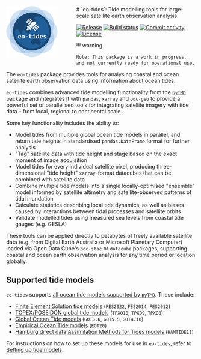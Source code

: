 <img style="float: left; margin: 0 50px 0 0;" src="assets/eo-tides-logo-256.png" width="136">
# `eo-tides`: Tide modelling tools for large-scale satellite earth observation analysis

[![Release](https://img.shields.io/github/v/release/GeoscienceAustralia/eo-tides)](https://img.shields.io/github/v/release/GeoscienceAustralia/eo-tides)
[![Build status](https://img.shields.io/github/actions/workflow/status/GeoscienceAustralia/eo-tides/main.yml?branch=main)](https://github.com/GeoscienceAustralia/eo-tides/actions/workflows/main.yml?query=branch%3Amain)
[![Commit activity](https://img.shields.io/github/commit-activity/m/GeoscienceAustralia/eo-tides)](https://img.shields.io/github/commit-activity/m/GeoscienceAustralia/eo-tides)
[![License](https://img.shields.io/github/license/GeoscienceAustralia/eo-tides)](https://img.shields.io/github/license/GeoscienceAustralia/eo-tides)

!!! warning

    Note: This package is a work in progress, and not currently ready for operational use.

The `eo-tides` package provides tools for analysing coastal and ocean satellite earth observation data using information about ocean tides.

`eo-tides` combines advanced tide modelling functionality from the [`pyTMD`](https://pytmd.readthedocs.io/en/latest/) package and integrates it with `pandas`, `xarray` and `odc-geo` to provide a powerful set of parallelised tools for integrating satellite imagery with tide data – from local, regional to continental scale.

Some key functionality includes the ability to:

- Model tides from multiple global ocean tide models in parallel, and return tide heights in standardised `pandas.DataFrame` format for further analysis
- "Tag" satellite data with tide height and stage based on the exact moment of image acquisition
- Model tides for every individual satellite pixel, producing three-dimensional "tide height" `xarray`-format datacubes that can be combined with satellite data
- Combine multiple tide models into a single locally-optimised "ensemble" model informed by satellite altimetry and satellite-observed patterns of tidal inundation
- Calculate statistics describing local tide dynamics, as well as biases caused by interactions between tidal processes and satellite orbits
- Validate modelled tides using measured sea levels from coastal tide gauges (e.g. GESLA)

These tools can be applied directly to petabytes of freely available satellite data (e.g. from Digital Earth Australia or Microsoft Planetary Computer) loaded via Open Data Cube's `odc-stac` or `datacube` packages, supporting coastal and ocean earth observation analysis for any time period or location globally.

## Supported tide models

`eo-tides` supports [all ocean tide models supported by `pyTMD`](https://pytmd.readthedocs.io/en/latest/getting_started/Getting-Started.html#model-database). These include:

- [Finite Element Solution tide models](https://doi.org/10.5194/os-2020-96) (`FES2022`, `FES2014`, `FES2012`)
- [TOPEX/POSEIDON global tide models](https://www.tpxo.net/global) (`TPXO10`, `TPXO9`, `TPXO8`)
- [Global Ocean Tide models](https://doi.org/10.1002/2016RG000546) (`GOT5.6`, `GOT5.5`, `GOT4.10`)
- [Empirical Ocean Tide models](https://doi.org/10.5194/essd-13-3869-2021) (`EOT20`)
- [Hamburg direct data Assimilation Methods for Tides models](https://doi.org/10.1002/2013JC009766) (`HAMTIDE11`)

For instructions on how to set up these models for use in `eo-tides`, refer to [Setting up tide models](setup.md).
